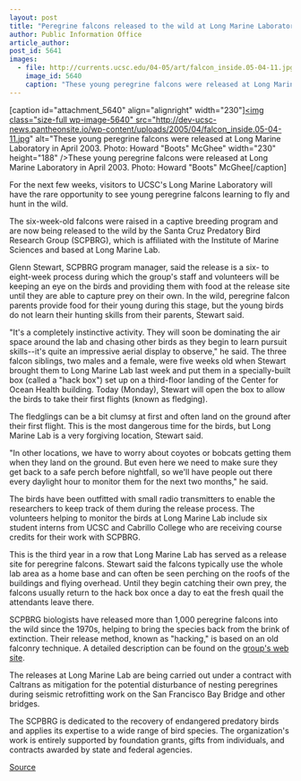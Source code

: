 ```yaml
---
layout: post
title: "Peregrine falcons released to the wild at Long Marine Laboratory"
author: Public Information Office
article_author: 
post_id: 5641
images:
  - file: http://currents.ucsc.edu/04-05/art/falcon_inside.05-04-11.jpg
    image_id: 5640
    caption: "These young peregrine falcons were released at Long Marine Laboratory in April 2003. Photo: Howard 'Boots' McGhee"
---
```


[caption id="attachment_5640" align="alignright" width="230"]<a href="http://dev-ucsc-news.pantheonsite.io/wp-content/uploads/2005/04/falcon_inside.05-04-11.jpg"><img class="size-full wp-image-5640" src="http://dev-ucsc-news.pantheonsite.io/wp-content/uploads/2005/04/falcon_inside.05-04-11.jpg" alt="These young peregrine falcons were released at Long Marine Laboratory in April 2003. Photo: Howard "Boots" McGhee" width="230" height="188" /></a>These young peregrine falcons were released at Long Marine Laboratory in April 2003. Photo: Howard "Boots" McGhee[/caption]
<a name="content" id="content"></a>
<p>
  For the next few weeks, visitors to UCSC's Long Marine Laboratory will have the rare opportunity to see young peregrine falcons learning to fly and hunt in the wild.
</p>
<p>
  The six-week-old falcons were raised in a captive breeding program and are now being released to the wild by the Santa Cruz Predatory Bird Research Group (SCPBRG), which is affiliated with the Institute of Marine Sciences and based at Long Marine Lab.
</p>
<p>
  Glenn Stewart, SCPBRG program manager, said the release is a six- to eight-week process during which the group's staff and volunteers will be keeping an eye on the birds and providing them with food at the release site until they are able to capture prey on their own. In the wild, peregrine falcon parents provide food for their young during this stage, but the young birds do not learn their hunting skills from their parents, Stewart said.
</p>
<p>
  "It's a completely instinctive activity. They will soon be dominating the air space around the lab and chasing other birds as they begin to learn pursuit skills--it's quite an impressive aerial display to observe," he said. The three falcon siblings, two males and a female, were five weeks old when Stewart brought them to Long Marine Lab last week and put them in a specially-built box (called a "hack box") set up on a third-floor landing of the Center for Ocean Health building. Today (Monday), Stewart will open the box to allow the birds to take their first flights (known as fledging).
</p>
<p>
  The fledglings can be a bit clumsy at first and often land on the ground after their first flight. This is the most dangerous time for the birds, but Long Marine Lab is a very forgiving location, Stewart said.
</p>
<p>
  "In other locations, we have to worry about coyotes or bobcats getting them when they land on the ground. But even here we need to make sure they get back to a safe perch before nightfall, so we'll have people out there every daylight hour to monitor them for the next two months," he said.
</p>
<p>
  The birds have been outfitted with small radio transmitters to enable the researchers to keep track of them during the release process. The volunteers helping to monitor the birds at Long Marine Lab include six student interns from UCSC and Cabrillo College who are receiving course credits for their work with SCPBRG.
</p>
<p>
  This is the third year in a row that Long Marine Lab has served as a release site for peregrine falcons. Stewart said the falcons typically use the whole lab area as a home base and can often be seen perching on the roofs of the buildings and flying overhead. Until they begin catching their own prey, the falcons usually return to the hack box once a day to eat the fresh quail the attendants leave there.
</p>
<p>
  SCPBRG biologists have released more than 1,000 peregrine falcons into the wild since the 1970s, helping to bring the species back from the brink of extinction. Their release method, known as "hacking," is based on an old falconry technique. A detailed description can be found on the <a href="http://www2.ucsc.edu/scpbrg/hacksite.htm">group's web site</a>.
</p>
<p>
  The releases at Long Marine Lab are being carried out under a contract with Caltrans as mitigation for the potential disturbance of nesting peregrines during seismic retrofitting work on the San Francisco Bay Bridge and other bridges.
</p>
<p>
  The SCPBRG is dedicated to the recovery of endangered predatory birds and applies its expertise to a wide range of bird species. The organization's work is entirely supported by foundation grants, gifts from individuals, and contracts awarded by state and federal agencies.<br>
</p>
<p><a href="http://www1.ucsc.edu/currents/04-05/04-11/falcons.asp" title="Permalink to falcons">Source</a></p>
